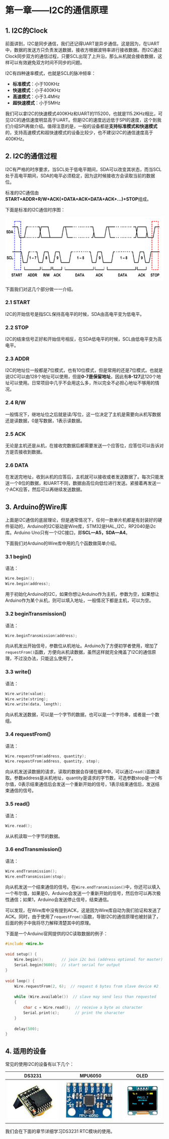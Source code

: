 # 第一章——I2C的通信原理

## 1. I2C的Clock

前面讲到，I2C是同步通信，我们还记得UART是异步通信。这是因为，在UART中，数据的发送方只负责发送数据，接收方根据波特率进行接收数据。而I2C通过Clock同步双方的通信过程，只要SCL出现了上升沿，那么从机就会接收数据，这样可以有效避免双方时间不同步的问题。

I2C有四种速率模式，也就是SCL的脉冲频率：

- **标准模式**：小于100KHz
- **快速模式**：小于400KHz
- **高速模式**：小于3.4MHz
- **超快速模式**：小于5MHz

我们可以拿I2C的快速模式400KHz和UART的115200，也就是115.2KHz相比，可见I2C的通信速度明显高于UART。但是I2C的速度远远低于SPI的速度，这个到我们介绍SPI再做介绍。值得注意的是，一般的设备都是**支持标准模式和快速模式**的，支持高速模式和超快速模式的设备比较少，也不建议I2C的通信速度高于400KHz。

## 2. I2C的通信过程

I2C有严格的时序要求，当SCL处于低电平期间，SDA可以改变其状态，而当SCL处于高电平期间，SDA的电平必须稳定，因为这时候接收方会读取当前的数据位。

标准的I2C通信由**START+ADDR+R/W+ACK(+DATA+ACK+DATA+ACK+...)+STOP**组成。

下面是标准的I2C通信时序图：

![I2C通信时序图](../../../../images/通信专题/串行通信/I2C/3.3.1-1.png)

下面我们对这几个部分做一一介绍。

### 2.1 START

I2C的开始信号是指SCL保持高电平的时候，SDA由高电平变为低电平。

### 2.2 STOP

I2C的结束信号正好和开始信号相反，在SDA低电平的时候，SCL由低电平变为高电平。

### 2.3 ADDR

I2C的地址位一般都是7位模式，也有10位模式，但是常用的还是7位模式。也就是说I2C可以由128个地址可以使用，但是**0-7是保留地址**，因此有**8-127**这120个地址可以使用。日常项目中几乎不会用这么多，所以完全不必担心地址不够用的情况。

### 2.4 R/W

一般情况下，继地址位之后就是读/写位，这一位决定了主机是需要向从机写数据还是读数据，0是写数据，1表示读数据。

### 2.5 ACK

无论是主机还是从机，在接收完数据后都需要发送一个应答位，应答位可以告诉对方是否接收到数据。

### 2.6 DATA

在发送完地址，收到从机的应答后，主机就可以接收或者发送数据了。每次只能发送一个8位的数据，和UART不同，数据由高位向低位进行发送。紧接着再发送一个ACK应答，然后可以再继续发送数据。

## 3. Arduino的Wire库

上面是I2C通信的底层理论，但是通常情况下，任何一款单片机都是有封装好的硬件驱动的，Arduino的I2C驱动是Wire库，STM32是HAL_I2C，RP2040是i2c库。Arduino Uno只有一个I2C接口，即**SCL—A5，SDA—A4**。

下面我们对Arduino的Wire库中用的几个函数做简单介绍。

### 3.1 begin()

语法：

```cpp
Wire.begin();
Wire.begin(address);
```

用于初始化Arduino的I2C，如果你想让Arduino作为主机，参数为空，如果想让Arduino作为某个从机，则可以填入地址，一般情况下都是主机，可以为空。

### 3.2 beginTransmission()

语法：

```cpp
Wire.beginTransmission(address);
```

向从机发出开始信号，参数位从机地址。Arduino为了方便初学者使用，增加了`requestFrom()`函数，方便向从机读数据，虽然这样就完全掩盖了I2C的通信原理，不过没办法，只能这么使用了。

### 3.3 write()

语法：

```cpp
Wire.write(value);
Wire.write(string);
Wire.write(data, length);
```

向从机发送数据，可以是一个字节的数据，也可以是一个字符串，或者是一个数组。

### 3.4 requestFrom()

语法：

```cpp
Wire.requestFrom(address, quantity);
Wire.requestFrom(address, quantity, stop);
```

向从机发送读数据的请求，读取的数据会存储在缓冲中，可以通过`read()`函数读取。参数address是从机地址，quantity是请求的字节数，可选参数stop是一个布尔值，0表示结束通信后会发送一个重新开始的信号，1表示结束通信后，发送结束通信的信号。

### 3.5 read()

语法：

```cpp
Wire.read();
```

从从机读取一个字节的数据。

### 3.6 endTransmission()

语法：

```cpp
Wire.endTransmission();
Wire.endTransmission(stop);
```

向从机发送一个结束通信的信号。在`Wire.endTransmission()`中，你还可以填入一个布尔值，如果是0，Arduino会发送一个重新开始的信号，然后你可以再次极性通信；如果1，Arduino会发送停止信号，结束通信。

可以发现，在Wire库中没有提到ACK，这是因为Wire库自动为我们验证和发送了ACK。同时，由于使用了`requestFrom()`函数，导致I2C的通信原理也被封装了，后面的例子中我将尽力解释清楚其中的原理。

下面是一个Arduino官网提供的I2C读取数据的例子：

```cpp
#include <Wire.h>

void setup() {
    Wire.begin();        // join i2c bus (address optional for master)
    Serial.begin(9600);  // start serial for output
}

void loop() {
    Wire.requestFrom(2, 6);  // request 6 bytes from slave device #2

    while (Wire.available())  // slave may send less than requested
    {
        char c = Wire.read();  // receive a byte as character
        Serial.print(c);       // print the character
    }

    delay(500);
}
```

## 4. 适用的设备

常见的使用I2C的设备有以下几个：

|                             DS3231                              |                             MPU6050                              |                             OLED                              |
| :-------------------------------------------------------------: | :--------------------------------------------------------------: | :-----------------------------------------------------------: |
| ![DS3231](../../../../images/通信专题/串行通信/I2C/3.3.1-2.png) | ![MPU6050](../../../../images/通信专题/串行通信/I2C/3.3.1-3.png) | ![OLED](../../../../images/通信专题/串行通信/I2C/3.3.1-4.png) |

我们会在下面的章节详细学习DS3231 RTC模块的使用。